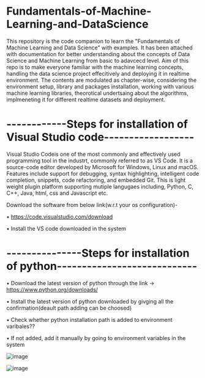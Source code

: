 # Fundamentals-of-Machine-Learning-and-DataScience

This repository is the code companion to learn the "Fundamentals of Machine Learning and Data Science" with examples. It has been attached with documentation for better understanding about the concepts of Data Science and Machine Learning from basic to adavcecd level. Aim of this repo is to make everyone familiar with the machine learning concepts,  handling the data science project effecitively and deploying it in realtime environment. The contents are modulated as chapter-wise, considering the environment setup, library and packages installation, working with various machine learning libraries, theorotical undertsaing about the algorithms, implmeneting it for different realtime datasets and deployment. 

# ------------Steps for installation of Visual Studio code------------------

Visual Studio Codeis one of the most commonly and effectively used programming tool in the industrt, commonly referred to as VS Code. It is a source-code editor developed by Microsoft for Windows, Linux and macOS. Features include support for debugging, syntax highlighting, intelligent code completion, snippets, code refactoring, and embedded Git. This is light weight plugin platform supporting mutiple langugaes including, Python, C, C++, Java, html, css and Javascript etc. 

Download the software from below link(w.r.t your os configuration)-

•	https://code.visualstudio.com/download

•	Install the VS code downloaded in the system
 
# ---------------Steps for installation of python----------------------------

•	Download the latest version of python through the link -> https://www.python.org/downloads/

•	Install the latest version of python downloaded by givging all the confirmation(deault path adding can be choosed)

•	Check whether  python installation path is added to environment varibales?? 

•	If not added, add it manually by going to environment variables in the system

![image](https://github.com/Medini-eng/Fundamentals-of-Machine-Learning-and-DataScience/assets/65450964/5b6a4849-5bfd-48f3-9583-80ca98a11b64)

![image](https://github.com/Medini-eng/Fundamentals-of-Machine-Learning-and-DataScience/assets/65450964/de9097bf-fc24-48df-bf82-62d4edd560ae)


